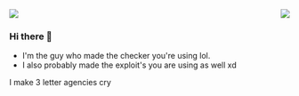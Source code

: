 <img align="right" src="https://github-readme-stats.vercel.app/api/top-langs/?username=inheritably&theme=dark" />
<img align="bottom" src="https://github-readme-stats.vercel.app/api?username=inheritably&show_icons=true&theme=dark" />

### Hi there 👋
- I'm the guy who made the checker you're using lol.
- I also probably made the exploit's you are using as well xd


I make 3 letter agencies cry
